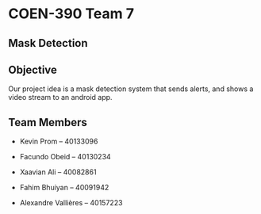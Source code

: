 # COEN-390 Team 7

## **Mask Detection** 

## **Objective**
Our project idea is a mask detection system that sends alerts, and shows a video stream to an android app.

## **Team Members**
* Kevin Prom – 40133096 

* Facundo Obeid – 40130234 

* Xaavian Ali – 40082861 

* Fahim Bhuiyan – 40091942 

* Alexandre Vallières – 40157223


